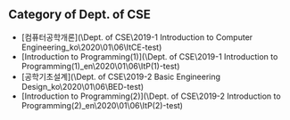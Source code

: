 ﻿---
layout: default
---

## Category of Dept. of CSE

* [컴퓨터공학개론](\Dept. of CSE\2019-1 Introduction to Computer Engineering_ko\2020\01\06\ItCE-test)
* [Introduction to Programming(1)](\Dept. of CSE\2019-1 Introduction to Programming(1)_en\2020\01\06\ItP(1)-test)
* [공학기초설계](\Dept. of CSE\2019-2 Basic Engineering Design_ko\2020\01\06\BED-test)
* [Introduction to Programming(2)](\Dept. of CSE\2019-2 Introduction to Programming(2)_en\2020\01\06\ItP(2)-test)